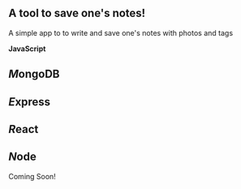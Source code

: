 ## A tool to save one's notes! ##

A simple app to to write and save one's notes with photos and tags

__JavaScript__ 


***M***ongoDB
-------------
***E***xpress
-------------
***R***eact
-------------
***N***ode
-------------



Coming Soon!
